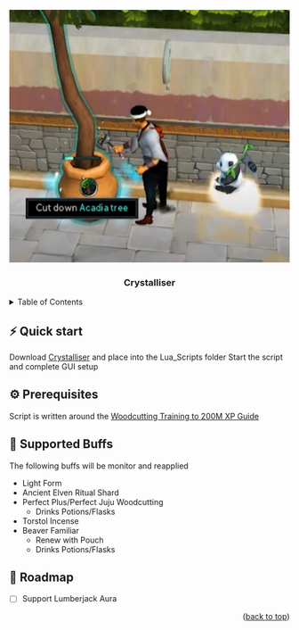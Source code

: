 <a name="readme-top"></a>
<div align="center">
  <a href="https://github.com/higgins-dotcom/lua-scripts">
    <img src="images/chop.jpg" alt="Logo">
  </a>
  <h3 align="center">Crystalliser</h3>

  <!-- <img src="images/gui.png" alt="GUI"> -->
  <!-- <br> -->
  <!-- <img src="images/chop.jpg" alt="chop"> -->

  
</div>


<!-- TABLE OF CONTENTS -->
<details>
  <summary>Table of Contents</summary>
  <ol>
    <li>
      <a href="#quick-start">Quick start</a>
      <ul>
        <li><a href="#prerequisites">Prerequisites</a></li>
        <li><a href="#supported-buffs">Supported Buffs</a></li>
      </ul>
    </li>
    <li><a href="#roadmap">Roadmap</a></li>
  </ol>
</details>

## ⚡️ Quick start

Download [Crystalliser](Crystalliser.lua) and place into the Lua_Scripts folder
Start the script and complete GUI setup

## ⚙️ Prerequisites

Script is written around the [Woodcutting Training to 200M XP Guide](https://dereferer.me/?https://runescape.wiki/w/Pay-to-play_Woodcutting_training#Training_to_200m_XP)

<!-- <img src="images/bar.png"/> -->

## 📖 Supported Buffs

The following buffs will be monitor and reapplied

- Light Form
- Ancient Elven Ritual Shard
- Perfect Plus/Perfect Juju Woodcutting
  - Drinks Potions/Flasks
- Torstol Incense
- Beaver Familiar
  - Renew with Pouch
  - Drinks Potions/Flasks

## 📝 Roadmap

- [ ] Support Lumberjack Aura

<p align="right">(<a href="#readme-top">back to top</a>)</p>